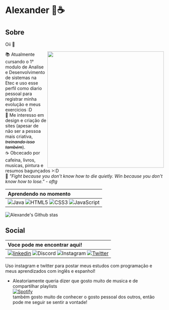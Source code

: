 # Alexander 🌾☕

## Sobre

Oii 👋


<img src="https://media.tenor.com/psQzFHIko4MAAAAd/study-anime.gif" width="370px" align="right">


📚 Atualmente cursando o 1° modulo de Analise e Desenvolvimento de sistemas na Etec e uso esse perfil como diario pessoal para registrar minha evolução e meus exercicios :D <br>
🎨 Me interesso em design e criação de sites (apesar de não ser a pessoa mais criativa, *~~treinando isso também~~*).<br>
☕ Obcecado por cafeina, livros, musicas, pintura e resumos bagunçados >:D <br>
🦊 *"Fight because you don't know how to die quietly. Win because you don't know how to lose." - aftg*  

| Aprendendo no momento   | 
| :---------- |  
| ![Java](https://img.shields.io/badge/java-%23ED8B00.svg?style=for-the-badge&logo=openjdk&logoColor=white) ![HTML5](https://img.shields.io/badge/html5-%23E34F26.svg?style=for-the-badge&logo=html5&logoColor=white) ![CSS3](https://img.shields.io/badge/css3-%231572B6.svg?style=for-the-badge&logo=css3&logoColor=white) ![JavaScript](https://img.shields.io/badge/javascript-%23323330.svg?style=for-the-badge&logo=javascript&logoColor=%23F7DF1E)

<!--![Alexander's GitHub stats](https://github-readme-stats.vercel.app/api?username=astrelatte&show_icons=true&theme=calm)-->
 ![Alexande's Github stas](https://github-readme-stats.vercel.app/api/top-langs/?username=astrelatte&layout=donut&langs_count=7&hide=hack,scss,less,stylus&theme=calm)

## Social

<div>
  
| Voce pode me encontrar aqui!   | 
| :---------- |  
|  [![linkedin](https://img.shields.io/badge/linkedin-0A66C2?style=for-the-badge&logo=linkedin&logoColor=white)](https://br.linkedin.com/in/alex-bandettini-vieira-731738251) ![Discord](https://img.shields.io/badge/Discord-%235865F2.svg?style=for-the-badge&logo=discord&logoColor=white) ![Instagram](https://img.shields.io/badge/Instagram-%23E4405F.svg?style=for-the-badge&logo=Instagram&logoColor=white) <a href="https://twitter.com/astrelatte" target="_blank"> ![Twitter](https://img.shields.io/badge/Twitter-%231DA1F2.svg?style=for-the-badge&logo=Twitter&logoColor=white)
</div>
Uso instagram e twitter para postar meus estudos com programação e meus aprendizados com inglês e espanhol! 

- Aleatoriamente queria dizer que gosto muito de musica e de compartilhar playlists <br>
<a href="https://open.spotify.com/playlist/2bsOhA5DoUFuFCF0aGmNwQ" target="_blank">![Spotify](https://img.shields.io/badge/Spotify-1ED760?style=for-the-badge&logo=spotify&logoColor=white) </a> <br>
também gosto muito de conhecer o gosto pessoal dos outros, então pode me seguir se sentir a vontade! 











<!--- 👋 Hi, I’m @astrelatte
- 👀 I’m interested in ...
- 🌱 I’m currently learning ...
- 💞️ I’m looking to collaborate on ...
- 📫 How to reach me ...

<!---
astrelatte/astrelatte is a ✨ special ✨ repository because its `README.md` (this file) appears on your GitHub profile.
You can click the Preview link to take a look at your changes.
--->
